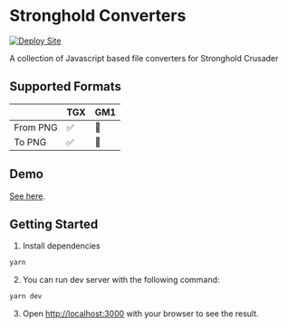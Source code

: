 # Stronghold Converters

[![Deploy Site](https://github.com/alegemaate/stronghold-converters-ui/actions/workflows/deploy.yml/badge.svg)](https://github.com/alegemaate/stronghold-converters-ui/actions/workflows/deploy.yml)

A collection of Javascript based file converters for Stronghold Crusader

## Supported Formats

|          | TGX | GM1 |
| -------- | --- | --- |
| From PNG | ✅  | 🚧  |
| To PNG   | ✅  | 🚧  |

## Demo

[See here](https://alegemaate.com/stronghold-converters-ui/).

## Getting Started

1. Install dependencies

```bash
yarn
```

2. You can run dev server with the following command:

```bash
yarn dev
```

3. Open [http://localhost:3000](http://localhost:3000) with your browser to see the result.
